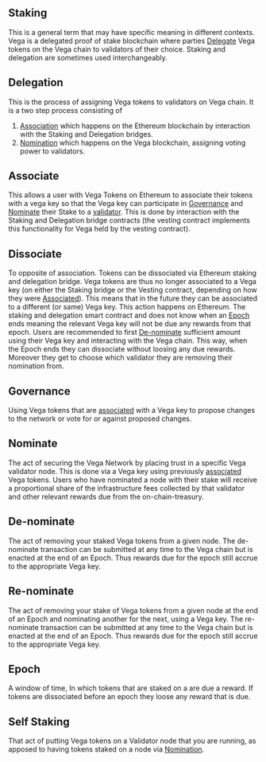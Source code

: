 ## Staking
This is a general term that may have specific meaning in different contexts. Vega is a delegated proof of stake blockchain where parties [Delegate](#delegation) Vega tokens on the Vega chain to validators of their choice. Staking and delegation are sometimes used interchangeably. 

## Delegation
This is the process of assigning Vega tokens to validators on Vega chain. It is a two step process consisting of 
1) [Association](#associate) which happens on the Ethereum blockchain by interaction with the Staking and Delegation bridges.
2) [Nomination](#nominate) which happens on the Vega blockchain, assigning voting power to validators. 

## Associate
This allows a user with Vega Tokens on Ethereum to associate their tokens with a vega key so that the Vega key can participate in [Governance](#Governance) and [Nominate](#Nominate) their Stake to a [validator](distributed-ledger-glossary.md#validators). 
This is done by interaction with the Staking and Delegation bridge contracts (the vesting contract implements this functionality for Vega held by the vesting contract).

## Dissociate
To opposite of association. Tokens can be dissociated via Ethereum staking and delegation bridge. 
Vega tokens are thus no longer associated to a Vega key (on either the Staking bridge or the Vesting contract, depending on how they were [Associated](#associate)). This means that in the future they can be associated to a different (or same) Vega key.
This action happens on Ethereum. The staking and delegation smart contract and does not know when an [Epoch](#Epoch) ends meaning the relevant Vega key will not be due any rewards from that epoch. 
Users are recommended to first [De-nominate](#De-nominate) sufficient amount using their Vega key and interacting with the Vega chain. This way, when the Epoch ends they can dissociate without loosing any due rewards. Moreover they get to choose which validator they are removing their nomination from.

## Governance
Using Vega tokens that are [associated](#associate) with a Vega key to propose changes to the network or vote for or against proposed changes.

## Nominate
The act of securing the Vega Network by placing trust in a specific Vega validator node. This is done via a Vega key using previously [associated](#associate) Vega tokens. Users who have nominated a node with their stake will receive a proportional share of the infrastructure fees collected by that validator and other relevant rewards due from the on-chain-treasury. 

## De-nominate
The act of removing your staked Vega tokens from a given node. The de-nominate transaction can be submitted at any time to the Vega chain but is enacted at the end of an Epoch. Thus rewards due for the epoch still accrue to the appropriate Vega key.

## Re-nominate
The act of removing your stake of Vega tokens from a given node at the end of an Epoch and nominating another for the next, using a Vega key. The re-nominate transaction can be submitted at any time to the Vega chain but is enacted at the end of an Epoch. Thus rewards due for the epoch still accrue to the appropriate Vega key.

## Epoch
A window of time, In which tokens that are staked on a are due a reward. If tokens are dissociated before an epoch they loose any reward that is due.

## Self Staking 
That act of putting Vega tokens on a Validator node that you are running, as apposed to having tokens staked on a node via [Nomination](#Nominate).
 
